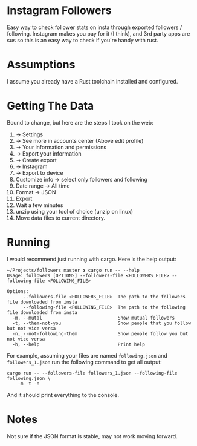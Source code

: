 # Instagram Followers 

Easy way to check follower stats on insta through exported followers /
following. Instagram makes you pay for it (I think), and 3rd party apps are sus
so this is an easy way to check if you're handy with rust.


# Assumptions 

I assume you already have a Rust toolchain installed and configured.


# Getting The Data

Bound to change, but here are the steps I took on the web:

1. -> Settings
2. -> See more in accounts center (Above edit profile)
3. -> Your information and permissions 
4. -> Export your information 
5. -> Create export 
6. -> Instagram 
7. -> Export to device 
8. Customize info -> select only followers and following 
9. Date range -> All time
10. Format -> JSON 
11. Export 
12. Wait a few minutes
13. unzip using your tool of choice (unzip on linux)
14. Move data files to current directory.



# Running 

I would recommend just running with cargo. Here is the help output:


```
~/Projects/followers master ❯ cargo run -- --help
Usage: followers [OPTIONS] --followers-file <FOLLOWERS_FILE> --following-file <FOLLOWING_FILE>

Options:
      --followers-file <FOLLOWERS_FILE>  The path to the followers file downloaded from insta
      --following-file <FOLLOWING_FILE>  The path to the following file downloaded from insta
  -m, --mutal                            Show mutual followers
  -t, --them-not-you                     Show people that you follow but not vice versa
  -n, --not-following-them               Show people follow you but not vice versa
  -h, --help                             Print help
```

For example, assuming your files are named `following.json` and
`followers_1.json` run the following command to get all output:


```shell
cargo run -- --followers-file followers_1.json --following-file following.json \
    -m -t -n
```

And it should print everything to the console.


# Notes 

Not sure if the JSON format is stable, may not work moving forward.
